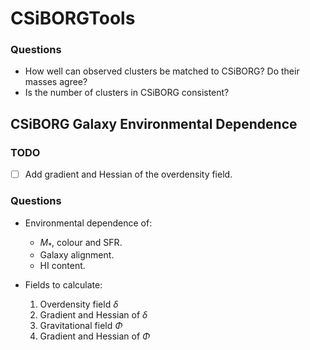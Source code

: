 # CSiBORGTools


### Questions
- How well can observed clusters be matched to CSiBORG? Do their masses agree?
- Is the number of clusters in CSiBORG consistent?

## CSiBORG Galaxy Environmental Dependence

### TODO
- [ ] Add gradient and Hessian of the overdensity field.


### Questions
- Environmental dependence of:
  - $M_*$, colour and SFR.
  - Galaxy alignment.
  - HI content.

- Fields to calculate:
    1. Overdensity field $\delta$
    2. Gradient and Hessian of $\delta$
    3. Gravitational field $\Phi$
    4. Gradient and Hessian of $\Phi$
